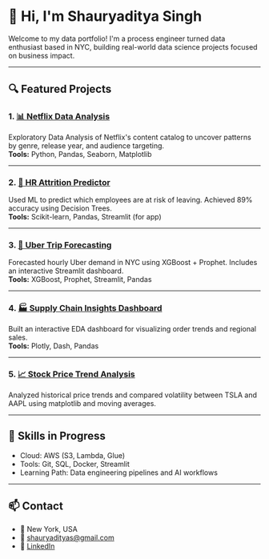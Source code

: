 # 👋 Hi, I'm Shauryaditya Singh

Welcome to my data portfolio! I'm a process engineer turned data enthusiast based in NYC, building real-world data science projects focused on business impact.

---

## 🔍 Featured Projects

### 1. [📊 Netflix Data Analysis](https://github.com/shauryadata/netflix-data-analysis)
Exploratory Data Analysis of Netflix's content catalog to uncover patterns by genre, release year, and audience targeting.  
**Tools:** Python, Pandas, Seaborn, Matplotlib

---

### 2. [🧠 HR Attrition Predictor](https://github.com/shauryadata/hr-attrition-predictor)
Used ML to predict which employees are at risk of leaving. Achieved 89% accuracy using Decision Trees.  
**Tools:** Scikit-learn, Pandas, Streamlit (for app)

---

### 3. [🚖 Uber Trip Forecasting](https://github.com/shauryadata/uber-trip-forecasting)
Forecasted hourly Uber demand in NYC using XGBoost + Prophet. Includes an interactive Streamlit dashboard.  
**Tools:** XGBoost, Prophet, Streamlit, Pandas

---

### 4. [🏭 Supply Chain Insights Dashboard](https://github.com/shauryadata/supply-chain-dashboard)
Built an interactive EDA dashboard for visualizing order trends and regional sales.  
**Tools:** Plotly, Dash, Pandas

---

### 5. [📈 Stock Price Trend Analysis](https://github.com/shauryadata/stock-data)
Analyzed historical price trends and compared volatility between TSLA and AAPL using matplotlib and moving averages.

---

## 🔧 Skills in Progress

- Cloud: AWS (S3, Lambda, Glue)
- Tools: Git, SQL, Docker, Streamlit
- Learning Path: Data engineering pipelines and AI workflows

---

## 📫 Contact

- 📍 New York, USA  
- 📧 shauryadityas@gmail.com  
- 💼 [LinkedIn](https://www.linkedin.com/in/shauryaditya-singhh)

